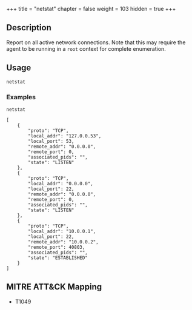 +++
title = "netstat"
chapter = false
weight = 103
hidden = true
+++

## Description
Report on all active network connections. Note that this may require the agent to be running in a `root` context for complete enumeration.

## Usage
```
netstat
```

### Examples
```
netstat
```
```
[
    {
        "proto": "TCP",
        "local_addr": "127.0.0.53",
        "local_port": 53,
        "remote_addr": "0.0.0.0",
        "remote_port": 0,
        "associated_pids": "",
        "state": "LISTEN"
    },
    {
        "proto": "TCP",
        "local_addr": "0.0.0.0",
        "local_port": 22,
        "remote_addr": "0.0.0.0",
        "remote_port": 0,
        "associated_pids": "",
        "state": "LISTEN"
    },
    {
        "proto": "TCP",
        "local_addr": "10.0.0.1",
        "local_port": 22,
        "remote_addr": "10.0.0.2",
        "remote_port": 40803,
        "associated_pids": "",
        "state": "ESTABLISHED"
    }
]
```

## MITRE ATT&CK Mapping
 - T1049
